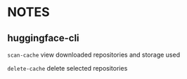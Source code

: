 # NOTES

## huggingface-cli

`scan-cache` view downloaded repositories and storage used

`delete-cache` delete selected repositories


